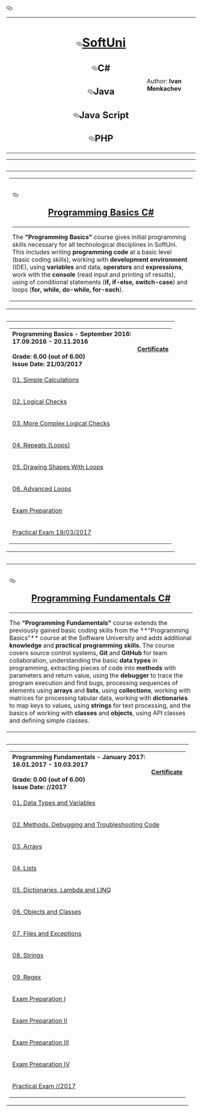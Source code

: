 <div id="user-content-readme">
    <h3><a id="user-content-----------" class="anchor" href="#----------" aria-hidden="true"><svg aria-hidden="true" class="octicon octicon-link" height="16" version="1.1" viewBox="0 0 16 16" width="16"><path fill-rule="evenodd" d="M4 9h1v1H4c-1.5 0-3-1.69-3-3.5S2.55 3 4 3h4c1.45 0 3 1.69 3 3.5 0 1.41-.91 2.72-2 3.25V8.59c.58-.45 1-1.27 1-2.09C10 5.22 8.98 4 8 4H4c-.98 0-2 1.22-2 2.5S3 9 4 9zm9-3h-1v1h1c1 0 2 1.22 2 2.5S13.98 12 13 12H9c-.98 0-2-1.22-2-2.5 0-.83.42-1.64 1-2.09V6.25c-1.09.53-2 1.84-2 3.25C6 11.31 7.55 13 9 13h4c1.45 0 3-1.69 3-3.5S14.5 6 13 6z"></path></svg></a></h3>
<table border="0" width="100%" cellspacing="1" cellpadding="3" align="center">
<tbody>
<tr>
<td align="center" width="33%"><a href="https://camo.githubusercontent.com/91c4a0088f51c1f659ab5c9e3b785145b41a4ce3/687474703a2f2f636f6e662e736f6674756e692e62672f77702d636f6e74656e742f75706c6f6164732f323031352f30312f536f6674556e692d4c6f676f2d466c61745f7371756172652d626c75652d333030783233352e706e67"><img src="https://camo.githubusercontent.com/91c4a0088f51c1f659ab5c9e3b785145b41a4ce3/687474703a2f2f636f6e662e736f6674756e692e62672f77702d636f6e74656e742f75706c6f6164732f323031352f30312f536f6674556e692d4c6f676f2d466c61745f7371756172652d626c75652d333030783233352e706e67" alt="" style="max-width:100%;"></a></td>
<td width="33%" align="center">
<h1><a id="user-content-softuni" class="anchor" href="#softuni" aria-hidden="true"><svg aria-hidden="true" class="octicon octicon-link" height="16" version="1.1" viewBox="0 0 16 16" width="16"><path fill-rule="evenodd" d="M4 9h1v1H4c-1.5 0-3-1.69-3-3.5S2.55 3 4 3h4c1.45 0 3 1.69 3 3.5 0 1.41-.91 2.72-2 3.25V8.59c.58-.45 1-1.27 1-2.09C10 5.22 8.98 4 8 4H4c-.98 0-2 1.22-2 2.5S3 9 4 9zm9-3h-1v1h1c1 0 2 1.22 2 2.5S13.98 12 13 12H9c-.98 0-2-1.22-2-2.5 0-.83.42-1.64 1-2.09V6.25c-1.09.53-2 1.84-2 3.25C6 11.31 7.55 13 9 13h4c1.45 0 3-1.69 3-3.5S14.5 6 13 6z"></path></svg></a><a id="user-content-softuni" href="#softuni"></a><a href="https://softuni.bg/">SoftUni</a></h1>
<h2><a id="user-content-c" class="anchor" href="#c" aria-hidden="true"><svg aria-hidden="true" class="octicon octicon-link" height="16" version="1.1" viewBox="0 0 16 16" width="16"><path fill-rule="evenodd" d="M4 9h1v1H4c-1.5 0-3-1.69-3-3.5S2.55 3 4 3h4c1.45 0 3 1.69 3 3.5 0 1.41-.91 2.72-2 3.25V8.59c.58-.45 1-1.27 1-2.09C10 5.22 8.98 4 8 4H4c-.98 0-2 1.22-2 2.5S3 9 4 9zm9-3h-1v1h1c1 0 2 1.22 2 2.5S13.98 12 13 12H9c-.98 0-2-1.22-2-2.5 0-.83.42-1.64 1-2.09V6.25c-1.09.53-2 1.84-2 3.25C6 11.31 7.55 13 9 13h4c1.45 0 3-1.69 3-3.5S14.5 6 13 6z"></path></svg></a><a id="user-content-c" href="#c"></a>C#</h2>
<h2><a id="user-content-java" class="anchor" href="#java" aria-hidden="true"><svg aria-hidden="true" class="octicon octicon-link" height="16" version="1.1" viewBox="0 0 16 16" width="16"><path fill-rule="evenodd" d="M4 9h1v1H4c-1.5 0-3-1.69-3-3.5S2.55 3 4 3h4c1.45 0 3 1.69 3 3.5 0 1.41-.91 2.72-2 3.25V8.59c.58-.45 1-1.27 1-2.09C10 5.22 8.98 4 8 4H4c-.98 0-2 1.22-2 2.5S3 9 4 9zm9-3h-1v1h1c1 0 2 1.22 2 2.5S13.98 12 13 12H9c-.98 0-2-1.22-2-2.5 0-.83.42-1.64 1-2.09V6.25c-1.09.53-2 1.84-2 3.25C6 11.31 7.55 13 9 13h4c1.45 0 3-1.69 3-3.5S14.5 6 13 6z"></path></svg></a><a id="user-content-java" href="#java"></a>Java</h2>
<h2><a id="user-content-java-script" class="anchor" href="#java-script" aria-hidden="true"><svg aria-hidden="true" class="octicon octicon-link" height="16" version="1.1" viewBox="0 0 16 16" width="16"><path fill-rule="evenodd" d="M4 9h1v1H4c-1.5 0-3-1.69-3-3.5S2.55 3 4 3h4c1.45 0 3 1.69 3 3.5 0 1.41-.91 2.72-2 3.25V8.59c.58-.45 1-1.27 1-2.09C10 5.22 8.98 4 8 4H4c-.98 0-2 1.22-2 2.5S3 9 4 9zm9-3h-1v1h1c1 0 2 1.22 2 2.5S13.98 12 13 12H9c-.98 0-2-1.22-2-2.5 0-.83.42-1.64 1-2.09V6.25c-1.09.53-2 1.84-2 3.25C6 11.31 7.55 13 9 13h4c1.45 0 3-1.69 3-3.5S14.5 6 13 6z"></path></svg></a><a id="user-content-javascript" href="#javascript"></a>Java Script</h2>
<h2><a id="user-content-php" class="anchor" href="#php" aria-hidden="true"><svg aria-hidden="true" class="octicon octicon-link" height="16" version="1.1" viewBox="0 0 16 16" width="16"><path fill-rule="evenodd" d="M4 9h1v1H4c-1.5 0-3-1.69-3-3.5S2.55 3 4 3h4c1.45 0 3 1.69 3 3.5 0 1.41-.91 2.72-2 3.25V8.59c.58-.45 1-1.27 1-2.09C10 5.22 8.98 4 8 4H4c-.98 0-2 1.22-2 2.5S3 9 4 9zm9-3h-1v1h1c1 0 2 1.22 2 2.5S13.98 12 13 12H9c-.98 0-2-1.22-2-2.5 0-.83.42-1.64 1-2.09V6.25c-1.09.53-2 1.84-2 3.25C6 11.31 7.55 13 9 13h4c1.45 0 3-1.69 3-3.5S14.5 6 13 6z"></path></svg></a><a id="user-content-php" href="#php"></a>PHP</h2>
</td>
<td align="center" width="33%"><a href="https://avatars1.githubusercontent.com/u/24620088?v=3&amp;u=5e1a11ac5228356808410702d2f8c5ff3209d2a9&amp;s=400"><img src="https://avatars1.githubusercontent.com/u/24511155?v=3&amp;s=460" alt="" style="max-width:100%;"></a>
<p>Author: <strong>Ivan Menkachev</strong></p>
</td>
</tr>
</tbody>
</table>
<hr>

<div style="float: left">
  <table>
    <tr>
      <td>
<table border="0" width="100%" cellspacing="1" cellpadding="3" align="center">
<tbody>
<tr>
<td>

<article class="markdown-body entry-content" itemprop="text"><h1><a id="user-content--programming-basics---september-2016" class="anchor" href="https://softuni.bg/trainings/1460/programming-basics-september-2016" aria-hidden="true"><svg aria-hidden="true" class="octicon octicon-link" height="16" version="1.1" viewBox="0 0 16 16" width="16"><path fill-rule="evenodd" d="M4 9h1v1H4c-1.5 0-3-1.69-3-3.5S2.55 3 4 3h4c1.45 0 3 1.69 3 3.5 0 1.41-.91 2.72-2 3.25V8.59c.58-.45 1-1.27 1-2.09C10 5.22 8.98 4 8 4H4c-.98 0-2 1.22-2 2.5S3 9 4 9zm9-3h-1v1h1c1 0 2 1.22 2 2.5S13.98 12 13 12H9c-.98 0-2-1.22-2-2.5 0-.83.42-1.64 1-2.09V6.25c-1.09.53-2 1.84-2 3.25C6 11.31 7.55 13 9 13h4c1.45 0 3-1.69 3-3.5S14.5 6 13 6z"></path></svg></a><a id="user-content--programming-basics---september-2016" href="https://softuni.bg/trainings/1460/programming-basics-september-2016"></a><a href="https://softuni.bg/trainings/1460/programming-basics-september-2016"><p align="center"> Programming Basics C#</p><p></p></a></h1><a href="https://softuni.bg/trainings/1460/programming-basics-september-2016">
</a>
<hr>
<p>The <strong>"Programming Basics"</strong> course gives initial programming skills necessary for all technological disciplines in SoftUni. This includes writing <strong>programming code</strong> at a basic level (basic coding skills), working with <strong>development environment</strong> (IDE), using <strong>variables</strong> and data, <strong>operators</strong> and <strong>expressions</strong>, work with the <strong>console</strong> (read input and printing of results), using of conditional statements (<strong>if, if-else, switch-case</strong>) and loops (<strong>for, while, do-while, for-each</strong>).</p>
</article>

</td>
</tr>
</tbody>
</table>
      </td>
    </tr>
  </table>
</div>

<div style="float: left">
  <table>
    <tr>
      <td>
<table border="0" width="100%" cellspacing="1" cellpadding="3" align="center">
<tbody>
<tr><th align="left"><strong>Programming Basics - September 2016</strong>: <br>17.09.2016 - 20.11.2016<br><br> Grade: 6.00 (out of 6.00)<br> Issue Date: 21/03/2017</th><th align="left">
<p><a title="Programming Basics" href="https://softuni.bg/certificates/details/17899/bff79b31">Certificate</a></p>
</th></tr>

<tr>
 <td colspan="2"><p><a title="01. Simple Calculations" href="https://github.com/Menkachev/Software-University/tree/master/Programing%20Basics%20-%20October%202016/01.%20Simple%20Calculations%20-%20October%2022%2C%202016">01. Simple Calculations</a></p></td>
</tr>
  <tr>
 <td colspan="2"><p><a title="02. Logical Checks" href="https://github.com/Menkachev/Software-University/tree/master/Programing%20Basics%20-%20October%202016/02.%20Simple%20Conditions%20-%20October%2029%2C%202016">02. Logical Checks</a></p></td>
</tr>
    <tr>
 <td colspan="2"><p><a title="03. More complex logical checks" href="https://github.com/Menkachev/Software-University/tree/master/Programing%20Basics%20-%20October%202016/03.%20Complex%20Conditions%20-%20November%205%2C%202016">03. More Complex Logical Checks</a></p></td>
</tr>
      <tr>
 <td colspan="2"><p><a title="04. Repeats (Loops)" href="https://github.com/Menkachev/Software-University/tree/master/Programing%20Basics%20-%20October%202016/04.%20Loops%20-%20November%2012%2C%202016">04. Repeats (Loops)</a></p></td>
</tr>
        <tr>
 <td colspan="2"><p><a title="05. Drawing Shapes With Loops" href="https://github.com/Menkachev/Software-University/tree/master/Programing%20Basics%20-%20October%202016/05.%20Drawning%20With%20Loops%20-%20November%2019%2C%202016">05. Drawing Shapes With Loops</a></p></td>
</tr>
<tr>
 <td colspan="2"><p><a title="06. Advanced Loops" href="https://github.com/Menkachev/SoftUni-Exercises-with-C-Sharp/tree/master/Programing%20Basics%20-%20October%202016/06.%20Advanced%20Loops%20-%20November%2026%2C%202016">06. Advanced Loops</a></p></td>
</tr>
          <tr>
 <td colspan="2"><p><a title="Exam Preparation" href="https://github.com/Menkachev/SoftUni-Exercises-with-C-Sharp/tree/master/Programing%20Basics%20-%20October%202016/Exam%20Preparation">Exam Preparation</a></p></td>
</tr>
            <tr>
 <td colspan="2"><p><a title="Practical Exam" href="https://github.com/Menkachev/SoftUni-Exercises-with-C-Sharp/tree/master/Programing%20Basics%20-%20October%202016/Proctical%20Exam%20-%2019.03.2017">Practical Exam 19/03/2017</a></p></td>
</tr>
</tbody>
</table>
      </td>
    </tr>
  </table>
</div>

<div style="float: left">
  <table>
    <tr>
      <td>
<article class="markdown-body entry-content" itemprop="text"><h1><a id="user-content--programming-fundamentals---january-2017" class="anchor" href="#-programming-fundamentals---january-2017" aria-hidden="true"><svg aria-hidden="true" class="octicon octicon-link" height="16" version="1.1" viewBox="0 0 16 16" width="16"><path fill-rule="evenodd" d="M4 9h1v1H4c-1.5 0-3-1.69-3-3.5S2.55 3 4 3h4c1.45 0 3 1.69 3 3.5 0 1.41-.91 2.72-2 3.25V8.59c.58-.45 1-1.27 1-2.09C10 5.22 8.98 4 8 4H4c-.98 0-2 1.22-2 2.5S3 9 4 9zm9-3h-1v1h1c1 0 2 1.22 2 2.5S13.98 12 13 12H9c-.98 0-2-1.22-2-2.5 0-.83.42-1.64 1-2.09V6.25c-1.09.53-2 1.84-2 3.25C6 11.31 7.55 13 9 13h4c1.45 0 3-1.69 3-3.5S14.5 6 13 6z"></path></svg></a><a id="user-content--programming-fundamentals---january-2017" href="#-programming-fundamentals---january-2017"></a><a href="https://softuni.bg/trainings/1509/programming-fundamentals-january-2017"><p align="center"> Programming Fundamentals C#</p><p></p></a></h1><a href="https://softuni.bg/trainings/1509/programming-fundamentals-january-2017">
</a>
<hr>
<p>The <strong>"Programming Fundamentals"</strong> course extends the previously gained basic coding skills from the **"Programming Basics"** course at the Software University and adds additional <strong>knowledge</strong> and <strong>practical programming skills.</strong>
The course covers source control systems, <strong>Git</strong> and <strong>GitHub</strong> for team collaboration, understanding the basic <strong>data types</strong> in programming, extracting pieces of code into <strong>methods</strong> with parameters and return value, using the <strong>debugger</strong> to trace the program execution and find bugs, processing sequences of elements using <strong>arrays</strong> and <strong>lists</strong>, using  <strong>collections</strong>, working with matrices for processing tabular data, working with <strong>dictionaries</strong> to map keys to values, using <strong>strings</strong> for text processing, and the basics of working with <strong>classes</strong> and <strong>objects</strong>, using API classes and defining simple classes.</p>
</article>
      </td>
</tr>
</tbody>
</table>
      </td>
    </tr>
  </table>
</div>

<div style="float: left">
  <table>
    <tr>
      <td>
<table border="0" width="100%" cellspacing="1" cellpadding="3" align="center">
<tbody>
<tr><th align="left"><strong>Programming Fundamentals - January 2017</strong>: <br>16.01.2017 - 10.03.2017<br><br> Grade: 0.00 (out of 6.00)<br> Issue Date: //2017</th><th align="left">
<p><a title="Programming Fundamentals" href="">Certificate</a></p>
</th></tr>

<tr>
 <td colspan="2"><p><a title="01. Data Types and Variables" href="https://github.com/Menkachev/SoftUni-Exercises-with-C-Sharp/tree/master/Programming%20Fundamentals%20-%20January%202017/01.%20Data%20Types%20and%20Variables">01. Data Types and Variables</a></p></td>
</tr>
  <tr>
 <td colspan="2"><p><a title="02. Methods. Debugging and Troubleshooting Code" href="">02. Methods. Debugging and Troubleshooting Code</a></p></td>
</tr>
    <tr>
 <td colspan="2"><p><a title="03. Arrays" href="https://github.com/Menkachev/SoftUni-Exercises-with-C-Sharp/tree/master/Programming%20Fundamentals%20-%20January%202017/03.%20Arrays/01.%20Arrays%20-%20Lab%2C%20January%2025%2C%202017">03. Arrays</a></p></td>
</tr>
      <tr>
 <td colspan="2"><p><a title="04. Lists" href="https://github.com/Menkachev/SoftUni-Exercises-with-C-Sharp/tree/master/Programming%20Fundamentals%20-%20January%202017/04.%20Lists">04. Lists</a></p></td>
</tr>
        <tr>
 <td colspan="2"><p><a title="05. Dictionaries, Lambda and LINQ" href="https://github.com/Menkachev/SoftUni-Exercises-with-C-Sharp/tree/master/Programming%20Fundamentals%20-%20January%202017/05.%20Dictionaries%2C%20Lambda%20and%20LINQ">05. Dictionaries, Lambda and LINQ</a></p></td>
</tr>
<tr>
 <td colspan="2"><p><a title="06. Objects and Classes" href="https://github.com/Menkachev/SoftUni-Exercises-with-C-Sharp/tree/master/Programming%20Fundamentals%20-%20January%202017/06.%20Objects%20and%20Classes">06. Objects and Classes</a></p></td>
</tr>
          <tr>
 <td colspan="2"><p><a title="07. Files and Exceptions" href="https://github.com/Menkachev/SoftUni-Exercises-with-C-Sharp/tree/master/Programming%20Fundamentals%20-%20January%202017/07.%20Files%20and%20Exceptions/Lab%20-%20Files%20and%20Exceptions%20-%20February%208%2C%202016">07. Files and Exceptions</a></p></td>
</tr>
<tr>
 <td colspan="2"><p><a title="08. Strings" href="https://github.com/Menkachev/SoftUni-Exercises-with-C-Sharp/tree/master/Programming%20Fundamentals%20-%20January%202017/08.%20Strings/Lab%20-%20Strings%20-%20February%2013%2C%202017">08. Strings</a></p></td>
</tr>
<tr>
 <td colspan="2"><p><a title="09. Regex" href="">09. Regex</a></p></td>
</tr>
<tr>
 <td colspan="2"><p><a title="Exam Preparation I" href="https://github.com/Menkachev/SoftUni-Exercises-with-C-Sharp/tree/master/Programming%20Fundamentals%20-%20January%202017/Exam%20Preparation%20I">Exam Preparation I</a></p></td>
</tr>
<tr>
 <td colspan="2"><p><a title="Exam Preparation II" href="https://github.com/Menkachev/SoftUni-Exercises-with-C-Sharp/tree/master/Programming%20Fundamentals%20-%20January%202017/Exam%20Preparation%20II">Exam Preparation II</a></p></td>
</tr>
<tr>
 <td colspan="2"><p><a title="Exam Preparation III" href="https://github.com/Menkachev/SoftUni-Exercises-with-C-Sharp/tree/master/Programming%20Fundamentals%20-%20January%202017/Exam%20Preparation%20III">Exam Preparation III</a></p></td>
</tr>
<tr>
 <td colspan="2"><p><a title="Exam Preparation IV" href="https://github.com/Menkachev/SoftUni-Exercises-with-C-Sharp/tree/master/Programming%20Fundamentals%20-%20January%202017/Exam%20Preparation%20IV">Exam Preparation IV</a></p></td>
</tr>
            <tr>
 <td colspan="2"><p><a title="Practical Exam" href="">Practical Exam //2017</a></p></td>
</tr>
</tbody>
</table>
      </td>
    </tr>
  </table>
</div>

</hr>

  </div>